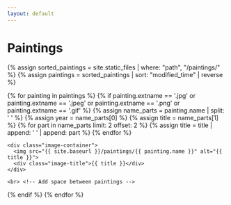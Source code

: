 ```yaml
---
layout: default
---
```


<h1>Paintings</h1>

{% assign sorted_paintings = site.static_files | where: "path", "/paintings/" %}
{% assign paintings = sorted_paintings | sort: "modified_time" | reverse %}

{% for painting in paintings %}
  {% if painting.extname == '.jpg' or painting.extname == '.jpeg' or painting.extname == '.png' or painting.extname == '.gif' %}
    {% assign name_parts = painting.name | split: ' ' %}
    {% assign year = name_parts[0] %}
    {% assign title = name_parts[1] %}
    {% for part in name_parts limit: 2 offset: 2 %}
      {% assign title = title | append: ' ' | append: part %}
    {% endfor %}

    <div class="image-container">
      <img src="{{ site.baseurl }}/paintings/{{ painting.name }}" alt="{{ title }}">
      <div class="image-title">{{ title }}</div>
    </div>

    <br> <!-- Add space between paintings -->
  {% endif %}
{% endfor %}
